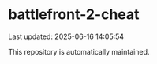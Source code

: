 # battlefront-2-cheat

Last updated: 2025-06-16 14:05:54

This repository is automatically maintained.
